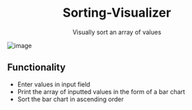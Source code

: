 <h1 align="center">Sorting-Visualizer</h1>
<p align="center">
  Visually sort an array of values
  
  ![image](https://user-images.githubusercontent.com/63375470/202807178-2691278d-a340-4241-b2f1-7b2325b73fde.png)
</p>

## Functionality
* Enter values in input field 
* Print the array of inputted values in the form of a bar chart
* Sort the bar chart in ascending order 
